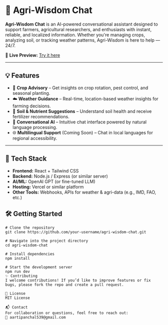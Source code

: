# 🌾 Agri-Wisdom Chat

**Agri-Wisdom Chat** is an AI-powered conversational assistant designed to support farmers, agricultural researchers, and enthusiasts with instant, reliable, and localized information. Whether you're managing crops, analyzing soil, or tracking weather patterns, Agri-Wisdom is here to help — 24/7.

🔗 **Live Preview:** [Try it here](https://preview--agri-wisdom-chat.lovable.app/)

---

## 💡 Features

- 🌱 **Crop Advisory** – Get insights on crop rotation, pest control, and seasonal planting.
- ☁️ **Weather Guidance** – Real-time, location-based weather insights for farming decisions.
- 🧪 **Soil & Nutrient Suggestions** – Understand soil health and receive fertilizer recommendations.
- 🧠 **Conversational AI** – Intuitive chat interface powered by natural language processing.
- 🌐 **Multilingual Support** (Coming Soon) – Chat in local languages for regional accessibility.

---

## 🚀 Tech Stack

- **Frontend:** React + Tailwind CSS  
- **Backend:** Node.js / Express (or similar server)  
- **AI/ML:** OpenAI GPT (or fine-tuned LLM)  
- **Hosting:** Vercel or similar platform  
- **Other Tools:** Webhooks, APIs for weather & agri-data (e.g., IMD, FAO, etc.)

## 🛠️ Getting Started

```
# Clone the repository
git clone https://github.com/your-username/agri-wisdom-chat.git

# Navigate into the project directory
cd agri-wisdom-chat

# Install dependencies
npm install

# Start the development server
npm run dev
✨ Contributing
I welcome contributions! If you’d like to improve features or fix bugs, please fork the repo and create a pull request.

📜 License
MIT License

📬 Contact
For collaboration or questions, feel free to reach out:
📧 aartipanchal539@gmail.com
